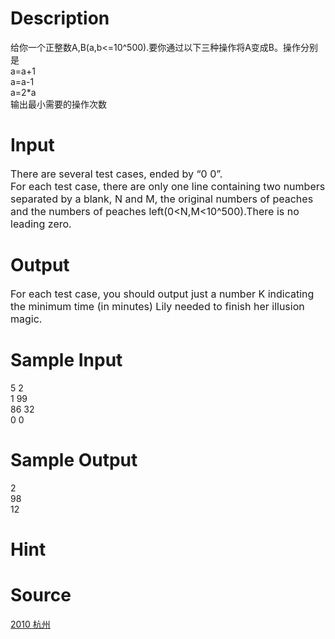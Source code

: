 
# Description

<div class="content"><!--StartFragment -->
<div>给你一个正整数A,B(a,b&lt;=10^500).要你通过以下三种操作将A变成B。操作分别是<br/>
a=a+1<br/>
a=a-1<br/>
a=2*a<br/>
输出最小需要的操作次数</div></div>

# Input

<div class="content"><p><span style="font-size: medium">There are several test cases, ended by “0 0”.<br/>
For each test case, there are only one line containing two numbers separated by a blank, N and M, the original numbers of peaches and the numbers of peaches left(0&lt;N,M&lt;10^500).There is no leading zero.<br/>
</span></p></div>

# Output

<div class="content"><div class="panel_content"><span style="font-size: medium">For each test case, you should output just a number K indicating the minimum time (in minutes) Lily needed to finish her illusion magic.</span></div></div>

# Sample Input

<div class="content"><span class="sampledata">5 2<br/>
1 99<br/>
86 32<br/>
0 0</span></div>

# Sample Output

<div class="content"><span class="sampledata">2<br/>
98<br/>
12</span></div>

# Hint

<div class="content"><p></p></div>

# Source

<div class="content"><p><a href="problemset.php?search=2010 杭州">2010 杭州</a></p></div>

